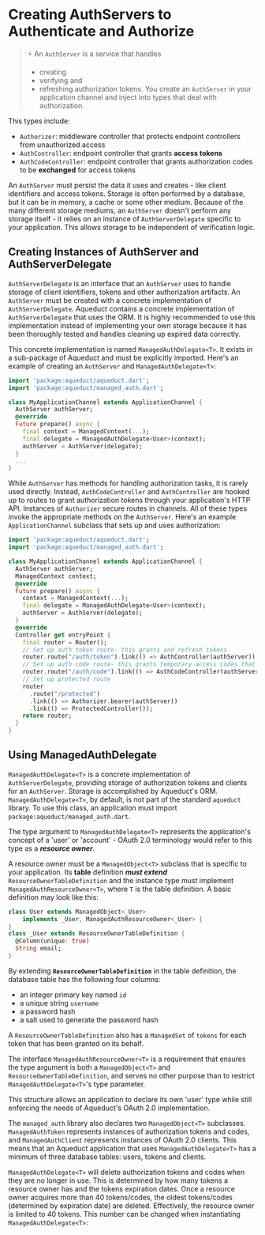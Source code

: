 
# Creating AuthServers to Authenticate and Authorize

> ⚡ An  `AuthServer`  is a service that handles 
> - creating 
> - verifying and 
> - refreshing 
> authorization tokens. You create an  `AuthServer`  in your application channel and inject into types that deal with authorization. 

This types include:

-   `Authorizer`: middleware controller that protects endpoint controllers from unauthorized access
-   `AuthController`: endpoint controller that grants **access tokens**
-   `AuthCodeController`: endpoint controller that grants authorization codes to be **exchanged** for access tokens

An  `AuthServer`  must persist the data it uses and creates - like client identifiers and access tokens. Storage is often performed by a database, but it can be in memory, a cache or some other medium. Because of the many different storage mediums, an  `AuthServer`  doesn't perform any storage itself - it relies on an instance of  `AuthServerDelegate`  specific to your application. This allows storage to be independent of verification logic.



## Creating Instances of AuthServer and AuthServerDelegate

`AuthServerDelegate`  is an interface that an  `AuthServer`  uses to handle storage of client identifiers, tokens and other authorization artifacts. An  `AuthServer`  must be created with a concrete implementation of  `AuthServerDelegate`. Aqueduct contains a concrete implementation of  `AuthServerDelegate`  that uses the ORM. It is highly recommended to use this implementation instead of implementing your own storage because it has been thoroughly tested and handles cleaning up expired data correctly.

This concrete implementation is named  `ManagedAuthDelegate<T>`. It exists in a sub-package of Aqueduct and must be explicitly imported. Here's an example of creating an  `AuthServer`  and  `ManagedAuthDelegate<T>`:

```dart
import 'package:aqueduct/aqueduct.dart';
import 'package:aqueduct/managed_auth.dart';

class MyApplicationChannel extends ApplicationChannel {  
  AuthServer authServer;
  @override
  Future prepare() async {
    final context = ManagedContext(...);
    final delegate = ManagedAuthDelegate<User>(context);
    authServer = AuthServer(delegate);
  }
  ...
}
```
While `AuthServer` has methods for handling authorization tasks, it is rarely used directly. Instead, `AuthCodeController` and `AuthController` are hooked up to routes to grant authorization tokens through your application's HTTP API. Instances of `Authorizer` secure routes in channels. All of these types invoke the appropriate methods on the `AuthServer`. Here's an example `ApplicationChannel` subclass that sets up and uses authorization:

```dart
import 'package:aqueduct/aqueduct.dart';
import 'package:aqueduct/managed_auth.dart';

class MyApplicationChannel extends ApplicationChannel {
  AuthServer authServer;
  ManagedContext context;
  @override
  Future prepare() async {
    context = ManagedContext(...);
    final delegate = ManagedAuthDelegate<User>(context);
    authServer = AuthServer(delegate);
  }
  @override
  Controller get entryPoint {
    final router = Router();
    // Set up auth token route- this grants and refresh tokens
    router.route("/auth/token").link(() => AuthController(authServer));
    // Set up auth code route- this grants temporary access codes that can be exchanged for token
    router.route("/auth/code").link(() => AuthCodeController(authServer));
    // Set up protected route
    router
      .route("/protected")
      .link(() => Authorizer.bearer(authServer))
      .link(() => ProtectedController());
    return router;
  }
}
```
## Using ManagedAuthDelegate

`ManagedAuthDelegate<T>`  is a concrete implementation of  `AuthServerDelegate`, providing storage of authorization tokens and clients for an  `AuthServer`. Storage is accomplished by Aqueduct's ORM.  `ManagedAuthDelegate<T>`, by default, is not part of the standard  `aqueduct`  library. To use this class, an application must import  `package:aqueduct/managed_auth.dart`.

The type argument to  `ManagedAuthDelegate<T>`  represents the application's concept of a 'user' or 'account' - OAuth 2.0 terminology would refer to this type as a  **_resource owner_**. 

A resource owner must be a  `ManagedObject<T>`  subclass that is specific to your application. Its **table** definition  **_must extend_** `ResourceOwnerTableDefinition`  and the instance type must implement  `ManagedAuthResourceOwner<T>`, where  `T`  is the table definition. A basic definition may look like this:

```dart
class User extends ManagedObject<_User>
    implements _User, ManagedAuthResourceOwner<_User> {
}
class _User extends ResourceOwnerTableDefinition {
  @Column(unique: true)
  String email;
}
```

By extending  **`ResourceOwnerTableDefinition`**  in the table definition, the database table has the following four columns:

-   an integer primary key named  `id`
-   a unique string  `username`
-   a password hash
-   a salt used to generate the password hash

A  `ResourceOwnerTableDefinition`  also has a  `ManagedSet`  of  `tokens`  for each token that has been granted on its behalf.

The interface  `ManagedAuthResourceOwner<T>`  is a requirement that ensures the type argument is both a  `ManagedObject<T>`  and  `ResourceOwnerTableDefinition`, and serves no other purpose than to restrict  `ManagedAuthDelegate<T>`'s type parameter.

This structure allows an application to declare its own 'user' type while still enforcing the needs of Aqueduct's OAuth 2.0 implementation.

The  `managed_auth`  library also declares two  `ManagedObject<T>`  subclasses.  `ManagedAuthToken`  represents instances of authorization tokens and codes, and  `ManagedAuthClient`  represents instances of OAuth 2.0 clients. This means that an Aqueduct application that uses  `ManagedAuthDelegate<T>`  has a minimum of three database tables: users, tokens and clients.

`ManagedAuthDelegate<T>`  will delete authorization tokens and codes when they are no longer in use. This is determined by how many tokens a resource owner has and the tokens expiration dates. Once a resource owner acquires more than 40 tokens/codes, the oldest tokens/codes (determined by expiration date) are deleted. Effectively, the resource owner is limited to 40 tokens. This number can be changed when instantiating  `ManagedAuthDelegate<T>`:


















































<!--stackedit_data:
eyJoaXN0b3J5IjpbMTUzNTMyMTkzLDEyMzM2MjI4NTksMTU4Mj
k5Mzg0MSwtNDE2OTQwMDk1LC0xNzkzNDQyNTEwLDE4MDQ4OTg1
OCwtMjcxNDg0MDkyLDE3NjA0MjI5Ml19
-->